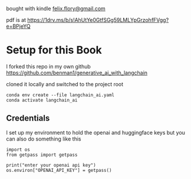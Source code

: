 bought with kindle felix.flory@gmail.com

pdf is at https://1drv.ms/b/s!AhUtYe0GtfSGg59LMLYpGrzohfFVgg?e=BPjeYQ



# Setup for this Book

I forked this repo in my own github 
https://github.com/benman1/generative_ai_with_langchain

cloned it locally and switched to the project root

    conda env create --file langchain_ai.yaml
    conda activate langchain_ai


## Credentials 

I set up my environment to hold the openai and huggingface keys
but you can also do something like this

    import os 
    from getpass import getpass

    print("enter your openai api key")
    os.environ["OPENAI_API_KEY"] = getpass()

# 